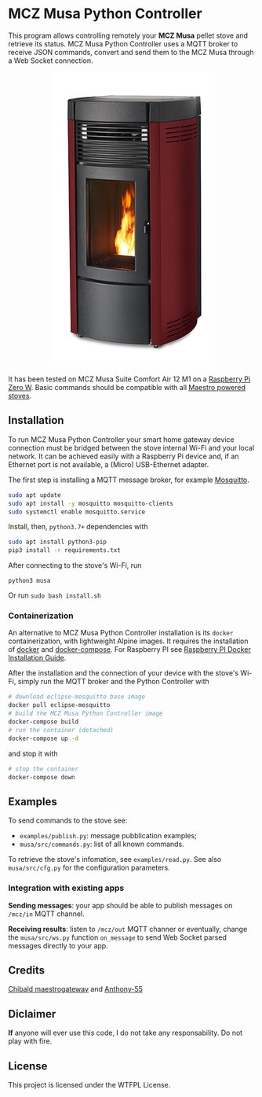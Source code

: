 # MCZ Musa Python Controller

This program allows controlling remotely your **MCZ Musa** pellet stove and retrieve its status. MCZ Musa Python Controller uses a MQTT broker to receive JSON commands, convert and send them to the MCZ Musa through a Web Socket connection.

<div style="text-align:center;"><img src="./assets/mcz_musa.jpg"/></div>

It has been tested on MCZ Musa Suite Comfort Air 12 M1 on a [Raspberry Pi Zero W](https://www.raspberrypi.org/products/raspberry-pi-zero-w/). Basic commands should be compatible with all [Maestro powered stoves](https://www.mcz.it/en/maestro-technology/).


## Installation

To run MCZ Musa Python Controller your smart home gateway device connection must be bridged between the stove internal Wi-Fi and your local network. It can be achieved easily with a Raspberry Pi device and, if an Ethernet port is not available, a (Micro) USB-Ethernet adapter.

The first step is installing a MQTT message broker, for example [Mosquitto](https://mosquitto.org/download/).

```bash
sudo apt update
sudo apt install -y mosquitto mosquitto-clients
sudo systemctl enable mosquitto.service
```

Install, then, `python3.7+` dependencies with

```bash
sudo apt install python3-pip
pip3 install -r requirements.txt
```

After connecting to the stove's Wi-Fi, run

```
python3 musa
```

Or run `sudo bash install.sh`


### Containerization

An alternative to MCZ Musa Python Controller installation is its `docker` containerization, with lightweight Alpine images. It requires the installation of [docker](https://docs.docker.com/install/) and [docker-compose](https://docs.docker.com/compose/install/). For Raspberry PI see [Raspberry PI Docker Installation Guide](https://dev.to/rohansawant/installing-docker-and-docker-compose-on-the-raspberry-pi-in-5-simple-steps-3mgl).


After the installation and the connection of your device with the stove's Wi-Fi, simply run the MQTT broker and the Python Controller with

```bash
# download eclipse-mosquitto base image
docker pull eclipse-mosquitto
# build the MCZ Musa Python Controller image
docker-compose build
# run the container (detached)
docker-compose up -d
```

and stop it with

```bash
# stop the container
docker-compose down
```


## Examples

To send commands to the stove see:

- `examples/publish.py`: message pubblication examples;
- `musa/src/commands.py`: list of all known commands.

To retrieve the stove's infomation, see `examples/read.py`. See also `musa/src/cfg.py` for the configuration parameters.


### Integration with existing apps

**Sending messages**: your app should be able to publish messages on `/mcz/in` MQTT channel.

**Receiving results**: listen to `/mcz/out` MQTT channer or eventually, change the `musa/src/ws.py` function `on_message` to send Web Socket parsed messages directly to your app.


## Credits

[Chibald maestrogateway](https://github.com/Chibald/maestrogateway) and [Anthony-55](https://github.com/Anthony-55/maestro)


## Diclaimer

**If** anyone will ever use this code, I do not take any responsability. Do not play with fire.


## License

This project is licensed under the WTFPL License.
